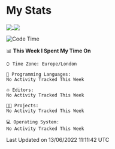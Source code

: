 # My Stats
<!-- 
[![Typing SVG](https://readme-typing-svg.herokuapp.com?size=23&duration=7000&color=168BC6&center=true&vCenter=true&width=500&lines=I+use+Arch+btw)](https://git.io/typing-svg) 
-->
<a href="https://git.io/streak-stats">
  <img align="center" src="https://github-readme-streak-stats.herokuapp.com?user=akim-13&theme=github-dark" />
</a>
<a href="https://github.com/anuraghazra/github-readme-stats">
  <img align="center" src="https://github-readme-stats.vercel.app/api/wakatime?username=akim13&theme=blue-green&bg_color=0d1117" />
</a>

<!--START_SECTION:waka-->
![Code Time](http://img.shields.io/badge/Code%20Time-6%20mins-green)

📊 **This Week I Spent My Time On** 

```text
⌚︎ Time Zone: Europe/London

💬 Programming Languages: 
No Activity Tracked This Week

🔥 Editors: 
No Activity Tracked This Week

🐱‍💻 Projects: 
No Activity Tracked This Week

💻 Operating System: 
No Activity Tracked This Week

```


 Last Updated on 13/06/2022 11:11:42 UTC
<!--END_SECTION:waka-->
